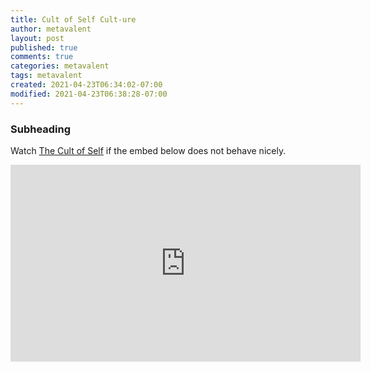 ```yaml
---
title: Cult of Self Cult-ure
author: metavalent
layout: post
published: true
comments: true
categories: metavalent
tags: metavalent
created: 2021-04-23T06:34:02-07:00
modified: 2021-04-23T06:38:28-07:00
---
```


### Subheading


Watch [The Cult of Self](https://youtu.be/QZIVQ8ExqEY) if the embed below does not behave nicely. 

<div class="embed-container"><iframe width="560" height="315" src="https://www.youtube.com/embed/QZIVQ8ExqEY" title="YouTube video player" frameborder="0" allow="accelerometer; autoplay; clipboard-write; encrypted-media; gyroscope; picture-in-picture" allowfullscreen></iframe></div>

